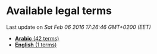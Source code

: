 # Available legal terms

Last update on *Sat Feb 06 2016 17:26:46 GMT+0200 (EET)*

* [**Arabic** (42 terms)](ar.md) 
* [**English** (1 terms)](en.md) 
